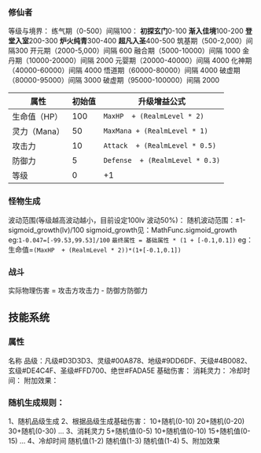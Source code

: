 ### 修仙者

等级与境界：
练气期（0-500）间隔100：
**初探玄门**0-100
**渐入佳境**100-200
**登堂入室**200-300
**炉火纯青**300-400
**超凡入圣**400-500
筑基期（500-2,000）间隔300
开元期（2000-5,000）间隔 600
融合期（5000-10000）间隔 1000
金丹期（10000-20000）间隔 2000
元婴期（20000-40000）间隔 4000
化神期（40000-60000）间隔 4000
悟道期（60000-80000）间隔 4000
破虚期（80000-95000）间隔 3000
破虚期（95000-100000）间隔 2000

| 属性       | 初始值 | 升级增益公式                          |
| -------- | --- | ------------------------------- |
| 生命值（HP）  | 100 | `MaxHP  + (RealmLevel * 2)`     |
| 灵力（Mana） | 50  | `MaxMana + (RealmLevel * 1)`    |
| 攻击力      | 10  | `Attack  + (RealmLevel * 0.5)`  |
| 防御力      | 5   | `Defense  + (RealmLevel * 0.3)` |
| 等级       | 0   | +1                              |

### 怪物生成

波动范围(等级越高波动越小，目前设定100lv 波动50%)：
随机波动范围：±1-sigmoid_growth(lv)/100
sigmoid_growth见：MathFunc.sigmoid_growth
eg:`1-0.047=[-99.53,99.53]/100`
`最终属性 = 基础属性 * (1 + [-0.1,0.1])`
eg：生命值=`(MaxHP  + (RealmLevel * 2))*(1+[-0.1,0.1])`
### 战斗
实际物理伤害 = 攻击方攻击力 - 防御方防御力

## 技能系统
### 属性
名称
品级：凡级#D3D3D3、灵级#00A878、地级#9DD6DF、天级#4B0082、玄级#DE4C4F、圣级#FFD700、绝世#FADA5E
基础伤害：
消耗灵力：
冷却时间：
附加效果：

### 随机生成规则：
1、随机品级生成
2、根据品级生成基础伤害：
10+随机(0-10)
20+随机(0-20)
30+随机(0-30)
...
3、消耗灵力
5+随机值(0-5)
10+随机值(0-10)
15+随机值(0-15)
...
4、冷却时间
随机值(1-2)
随机值(1-3)
随机值(1-4)
5、附加效果
